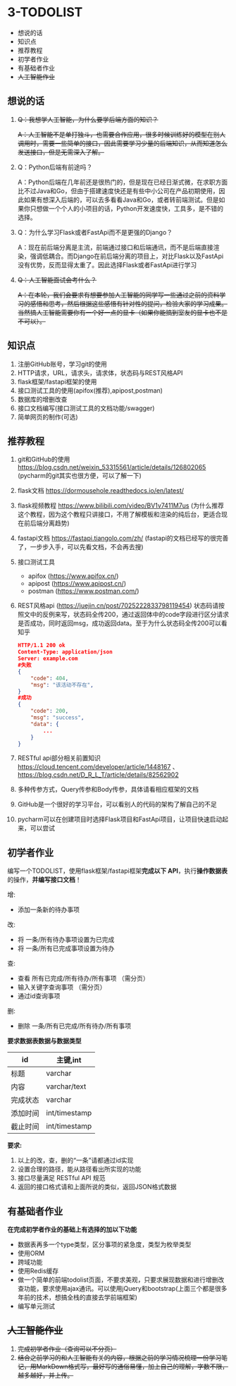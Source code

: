 # 3-TODOLIST

- 想说的话
- 知识点
- 推荐教程
- 初学者作业
- 有基础者作业
- ~~人工智能作业~~

## 想说的话

1. ~~Q：我想学人工智能，为什么要学后端方面的知识？~~

    ~~A：人工智能不是单打独斗，也需要合作应用，很多时候训练好的模型在别人调用时，需要一些简单的接口，因此需要学习少量的后端知识，从而知道怎么发送接口，但是无需深入了解。~~

2. Q：Python后端有前途吗？

    A：Python后端在几年前还是很热门的，但是现在已经日渐式微，在求职方面比不过Java和Go，但由于搭建速度快还是有些中小公司在产品初期使用，因此如果有想深入后端的，可以去多看看Java和Go，或者转前端测试。但是如果你只想做一个个人的小项目的话，Python开发速度快，工具多，是不错的选择。

3. Q：为什么学习Flask或者FastApi而不是更强的Django？

    A：现在前后端分离是主流，前端通过接口和后端通讯，而不是后端直接渲染，强调低耦合。而Django在前后端分离的项目上，对比Flask以及FastApi没有优势，反而显得太重了。因此选择Flask或者FastApi进行学习

4. ~~Q：人工智能面试会考什么？~~

    ~~A：在本轮，我们会要求有想要参加人工智能的同学写一些通过之前的资料学习的感悟和思考，然后根据这些感悟有针对性的提问，检验大家的学习成果。当然搞人工智能需要你有一个好一点的显卡（如果你能搞到室友的显卡也不是不可以）。~~

## 知识点

1. 注册GitHub账号，学习git的使用
2. HTTP请求，URL，请求头，请求体，状态码与REST风格API
3. flask框架/fastapi框架的使用
4. 接口测试工具的使用(apifox(推荐),apipost,postman)
5. 数据库的增删改查
6. 接口文档编写(接口测试工具的文档功能/swagger)
7. 简单网页的制作(可选)

## 推荐教程

1. git和GitHub的使用 https://blog.csdn.net/weixin_53315561/article/details/126802065 (pycharm的git其实也很方便，可以了解一下)

2. flask文档 https://dormousehole.readthedocs.io/en/latest/

3. flask视频教程 https://www.bilibili.com/video/BV1v7411M7us (为什么推荐这个教程，因为这个教程只讲接口，不用了解模板和渲染的纯后台，更适合现在前后端分离趋势)

4. fastapi文档 https://fastapi.tiangolo.com/zh/ (fastapi的文档已经写的很完善了，一步步入手，可以先看文档，不会再去搜)

5. 接口测试工具
    - apifox (https://www.apifox.cn/) 
    - apipost (https://www.apipost.cn/)
    - postman (https://www.postman.com/)

6. REST风格api (https://juejin.cn/post/7025222833798119454) 状态码请按照文中的反例来写，状态码全传200，通过返回体中的code字段进行区分请求是否成功，同时返回msg，成功返回data。至于为什么状态码全传200可以看知乎

    ```json
    HTTP/1.1 200 ok
    Content-Type: application/json
    Server: example.com
    #失败
    {
        "code": 404,
        "msg": "该活动不存在",
    }
    #成功
    {
        "code": 200,
        "msg": "success",
        "data": {
            ...
        }
    }
    ```

6. RESTful api部分相关前置知识 https://cloud.tencent.com/developer/article/1448167 、https://blog.csdn.net/D_R_L_T/article/details/82562902

7. 多种传参方式，Query传参和Body传参，具体请看相应框架的文档

8. GitHub是一个很好的学习平台，可以看别人的代码的架构了解自己的不足

9. pycharm可以在创建项目时选择Flask项目和FastApi项目，让项目快速启动起来，可以尝试


## 初学者作业

编写一个TODOLIST，使用flask框架/fastapi框架**完成以下 API**，执行**操作数据表**的操作，**并编写接口文档**！

增:

- 添加一条新的待办事项

改:

- 将 一条/所有待办事项设置为已完成
- 将 一条/所有已完成事项设置为待办

查:

- 查看 所有已完成/所有待办/所有事项 （需分页）
- 输入关键字查询事项 （需分页）
- 通过id查询事项

删:

- 删除 一条/所有已完成/所有待办/所有事项

**要求数据表数据与数据类型**

| id       | 主键,int      |
| -------- | ------------- |
| 标题     | varchar       |
| 内容     | varchar/text  |
| 完成状态 | varchar       |
| 添加时间 | int/timestamp |
| 截止时间 | int/timestamp |

**要求:**

1. 以上的改，查，删的“一条”请都通过id实现
2. 设置合理的路径，能从路径看出所实现的功能
3. 接口尽量满足 RESTful API 规范
4. 返回的接口格式请和上面所说的类似，返回JSON格式数据

## 有基础者作业

**在完成初学者作业的基础上有选择的加以下功能**

- 数据表再多一个type类型，区分事项的紧急度，类型为枚举类型
- 使用ORM
- 跨域功能
- 使用Redis缓存
- 做一个简单的前端todolist页面，不要求美观，只要求展现数据和进行增删改查功能，要求使用ajax通讯。可以使用jQuery和bootstrap(上面三个都是很多年前的技术，想搞全栈的直接去学前端框架)
- 编写单元测试

## ~~人工智能作业~~

1. ~~完成初学者作业（查询可以不分页）~~
2. ~~结合之前学习的和人工智能有关的内容，根据之前的学习情况梳理一份学习笔记，用MarkDown格式写，最好写的通俗易懂，加上自己的理解，字数不限，越多越好，并上传。~~
